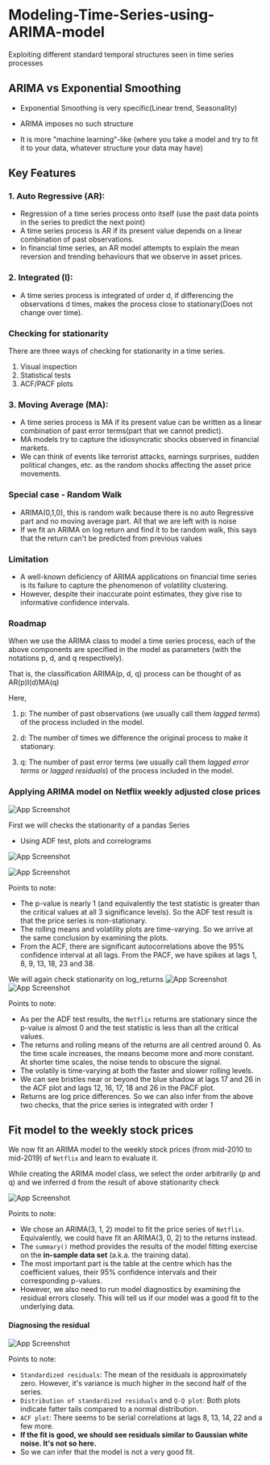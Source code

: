 
# Modeling-Time-Series-using-ARIMA-model


Exploiting different standard temporal structures seen in time series processes

## ARIMA vs Exponential Smoothing

- Exponential Smoothing is very specific(Linear trend, Seasonality)

- ARIMA imposes no such structure
- It is more "machine learning"-like (where you take a model and try to fit it to your data, whatever structure your data may have)




## Key Features
### 1. **Auto Regressive (AR)**:
- Regression of a time series process onto itself (use the past data points in the series to predict the next point)
- A time series process is AR if its present value depends on a linear combination of past observations.
- In financial time series, an AR model attempts to explain the mean reversion and trending behaviours that we observe in asset prices.

### 2. **Integrated (I)**:

- A time series process is integrated of order d, if differencing the observations d times, makes the process close to stationary(Does not change over time).

### Checking for stationarity

There are three ways of checking for stationarity in a time series.
1. Visual inspection
2. Statistical tests
3. ACF/PACF plots

### 3. **Moving Average (MA)**:

-  A time series process is MA if its present value can be written as a linear combination of past error terms(part that we cannot predict).
- MA models try to capture the idiosyncratic shocks observed in financial markets.
- We can think of events like terrorist attacks, earnings surprises, sudden political changes, etc. 
  as the random shocks affecting the asset price movements.

### Special case - Random Walk
- ARIMA(0,1,0), this is random walk 
  because there is no auto Regressive part and no moving average part.
  All that we are left with is noise  
- If we fit an ARIMA on log return and find it to be random walk, this says that the return can't be predicted from previous values

### Limitation
-  A well-known deficiency of ARIMA applications on financial time series is its failure to capture the phenomenon of volatility clustering.
-  However, despite their inaccurate point estimates, they give rise to informative confidence intervals.

### Roadmap
When we use the ARIMA class to model a time series process, each of the above components are specified in the model as parameters (with the notations p, d, and q respectively).

That is, the classification ARIMA(p, d, q) process can be thought of as AR(p)I(d)MA(q) 

Here,
1. p: The number of past observations (we usually call them *lagged terms*) of the process included in the model.

2. d: The number of times we difference the original process to make it stationary.

3. q: The number of past error terms (we usually call them *lagged error terms* or *lagged residuals*) of the process included in the model.


### Applying ARIMA model on  Netflix weekly adjusted close prices

![App Screenshot](https://user-images.githubusercontent.com/69301816/145212724-912441a9-97f9-4439-b402-5f41263e3f03.png)

First we will checks the stationarity of a pandas Series
- Using ADF test, plots and correlograms

![App Screenshot](https://user-images.githubusercontent.com/69301816/145214721-4036e3c5-97c6-4dfe-84a3-1dda5bee70f9.png)

![App Screenshot](https://user-images.githubusercontent.com/69301816/145215101-ffefcae0-220c-40e2-bd51-aeb9228c7c33.png)

Points to note:

- The p-value is nearly 1 (and equivalently the test statistic is greater than the critical values at all 3 significance levels). So the ADF test result is that the price series is non-stationary.
- The rolling means and volatility plots are time-varying. So we arrive at the same conclusion by examining the plots.
- From the ACF, there are significant autocorrelations above the 95% confidence interval at all lags. From the PACF, we have spikes at lags 1, 8, 9, 13, 18, 23 and 38.

We will again check stationarity on log_returns
![App Screenshot](https://user-images.githubusercontent.com/69301816/145365930-d449a490-f951-4197-8432-d85480e5fd6b.png)
![App Screenshot](https://user-images.githubusercontent.com/69301816/145366008-9ec4b81f-61d0-44da-bd52-475619fa7f72.png)

Points to note:
- As per the ADF test results, the `Netflix` returns are stationary since the p-value is almost 0 and the test statistic is less than all the critical values.
- The returns and rolling means of the returns are all centred around 0. As the time scale increases, the means become more and more constant. At shorter time scales, the noise tends to obscure the signal.
- The volatily is time-varying at both the faster and slower rolling levels.
- We can see bristles near or beyond the blue shadow at lags 17 and 26 in the ACF plot and lags 12, 16, 17, 18 and 26 in the PACF plot.
- Returns are log price differences. So we can also infer from the above two checks, that the price series is integrated with order *1*
## Fit model to the weekly stock prices 

We now fit an ARIMA model to the weekly stock prices (from mid-2010 to mid-2019) of `Netflix` and learn to evaluate it.

While creating the ARIMA model class, we select the order arbitrarily (p and q) and we inferred d from the result of above stationarity check

![App Screenshot](https://user-images.githubusercontent.com/69301816/145384839-5b72e9fa-7581-4330-888e-80b3132c8598.png)

Points to note:
- We chose an ARIMA(3, 1, 2) model to fit the price series of `Netflix`. Equivalently, we could have fit an ARIMA(3, 0, 2) to the returns instead. 
- The `summary()` method provides the results of the model fitting exercise on the **in-sample data set** (a.k.a. the training data).
- The most important part is the table at the centre which has the coefficient values, their 95% confidence intervals and their corresponding p-values.
- However, we also need to run model diagnostics by examining the residual errors closely. This will tell us if our model was a good fit to the underlying data.

#### Diagnosing the residual

![App Screenshot](https://user-images.githubusercontent.com/69301816/145386607-d863fffa-31a6-4255-8c76-ff273e186290.png)

Points to note:
    
- `Standardized residuals`: The mean of the residuals is approximately zero. However, it's variance is much higher in the second half of the series.
- `Distribution of standardized residuals` and `Q-Q plot`: Both plots indicate fatter tails compared to a normal distribution.
- `ACF plot`: There seems to be serial correlations at lags 8, 13, 14, 22 and a few more. 
- **If the fit is good, we should see residuals similar to Gaussian white noise. It's not so here.**
- So we can infer that the model is not a very good fit.
